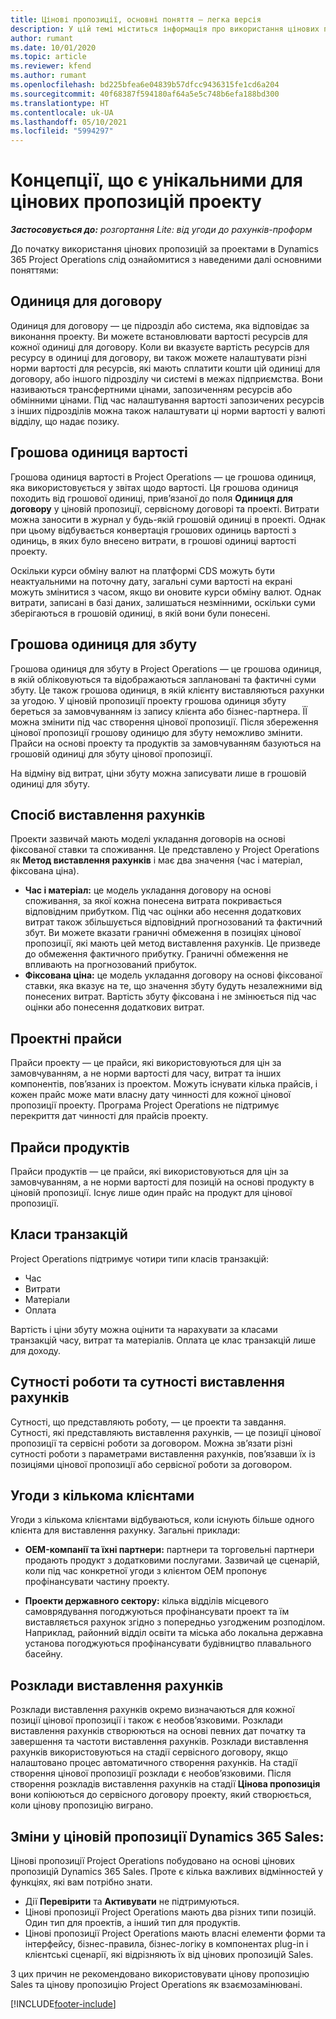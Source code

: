 ```yaml
---
title: Цінові пропозиції, основні поняття — легка версія
description: У цій темі міститься інформація про використання цінових пропозицій проекту в Project Operations.
author: rumant
ms.date: 10/01/2020
ms.topic: article
ms.reviewer: kfend
ms.author: rumant
ms.openlocfilehash: bd225bfea6e04839b57dfcc9436315fe1cd6a204
ms.sourcegitcommit: 40f68387f594180af64a5e5c748b6efa188bd300
ms.translationtype: HT
ms.contentlocale: uk-UA
ms.lasthandoff: 05/10/2021
ms.locfileid: "5994297"
---
```

# <a name="concepts-unique-to-project-quotes"></a>Концепції, що є унікальними для цінових пропозицій проекту

_**Застосовується до:** розгортання Lite: від угоди до рахунків-проформ_


До початку використання цінових пропозицій за проектами в Dynamics 365 Project Operations слід ознайомитися з наведеними далі основними поняттями:

## <a name="contracting-unit"></a>Одиниця для договору

Одиниця для договору — це підрозділ або система, яка відповідає за виконання проекту. Ви можете встановлювати вартості ресурсів для кожної одиниці для договору. Коли ви вказуєте вартість ресурсів для ресурсу в одиниці для договору, ви також можете налаштувати різні норми вартості для ресурсів, які мають сплатити кошти цій одиниці для договору, або іншого підрозділу чи системі в межах підприємства. Вони називаються трансфертними цінами, запозиченням ресурсів або обмінними цінами. Під час налаштування вартості запозичених ресурсів з інших підрозділів можна також налаштувати ці норми вартості у валюті відділу, що надає позику.

## <a name="cost-currency"></a>Грошова одиниця вартості

Грошова одиниця вартості в Project Operations — це грошова одиниця, яка використовується у звітах щодо вартості. Ця грошова одиниця походить від грошової одиниці, прив’язаної до поля **Одиниця для договору** у ціновій пропозиції, сервісному договорі та проекті. Витрати можна заносити в журнал у будь-якій грошовій одиниці в проекті. Однак при цьому відбувається конвертація грошових одиниць вартості з одиниць, в яких було внесено витрати, в грошові одиниці вартості проекту.

Оскільки курси обміну валют на платформі CDS можуть бути неактуальними на поточну дату, загальні суми вартості на екрані можуть змінитися з часом, якщо ви оновите курси обміну валют. Однак витрати, записані в базі даних, залишаться незмінними, оскільки суми зберігаються в грошовій одиниці, в якій вони були понесені.

## <a name="sales-currency"></a>Грошова одиниця для збуту

Грошова одиниця для збуту в Project Operations — це грошова одиниця, в якій обліковуються та відображаються заплановані та фактичні суми збуту. Це також грошова одиниця, в якій клієнту виставляються рахунки за угодою. У ціновій пропозиції проекту грошова одиниця збуту береться за замовчуванням із запису клієнта або бізнес-партнера. ЇЇ можна змінити під час створення цінової пропозиції. Після збереження цінової пропозиції грошову одиницю для збуту неможливо змінити. Прайси на основі проекту та продуктів за замовчуванням базуються на грошовій одиниці для збуту цінової пропозиції.

На відміну від витрат, ціни збуту можна записувати лише в грошовій одиниці для збуту.

## <a name="billing-method"></a>Спосіб виставлення рахунків

Проекти зазвичай мають моделі укладання договорів на основі фіксованої ставки та споживання. Це представлено у Project Operations як **Метод виставлення рахунків** і має два значення (час і матеріал, фіксована ціна).

- **Час і матеріал:** це модель укладання договору на основі споживання, за якої кожна понесена витрата покривається відповідним прибутком. Під час оцінки або несення додаткових витрат також збільшується відповідний прогнозований та фактичний збут. Ви можете вказати граничні обмеження в позиціях цінової пропозиції, які мають цей метод виставлення рахунків. Це призведе до обмеження фактичного прибутку. Граничні обмеження не впливають на прогнозований прибуток.
- **Фіксована ціна:** це модель укладання договору на основі фіксованої ставки, яка вказує на те, що значення збуту будуть незалежними від понесених витрат. Вартість збуту фіксована і не змінюється під час оцінки або понесення додаткових витрат.

## <a name="project-price-lists"></a>Проектні прайси

Прайси проекту — це прайси, які використовуються для цін за замовчуванням, а не норми вартості для часу, витрат та інших компонентів, пов’язаних із проектом. Можуть існувати кілька прайсів, і кожен прайс може мати власну дату чинності для кожної цінової пропозиції проекту. Програма Project Operations не підтримує перекриття дат чинності для прайсів проекту.

## <a name="product-price-lists"></a>Прайси продуктів

Прайси продуктів — це прайси, які використовуються для цін за замовчуванням, а не норми вартості для позицій на основі продукту в ціновій пропозиції. Існує лише один прайс на продукт для цінової пропозиції.

## <a name="transaction-classes"></a>Класи транзакцій

Project Operations підтримує чотири типи класів транзакцій:

- Час
- Витрати
- Матеріали
- Оплата

Вартість і ціни збуту можна оцінити та нарахувати за класами транзакцій часу, витрат та матеріалів. Оплата це клас транзакцій лише для доходу.

## <a name="work-entities-and-billing-entities"></a>Сутності роботи та сутності виставлення рахунків

Сутності, що представляють роботу, — це проекти та завдання. Сутності, які представляють виставлення рахунків, — це позиції цінової пропозиції та сервісні роботи за договором. Можна зв’язати різні сутності роботи з параметрами виставлення рахунків, пов’язавши їх із позиціями цінової пропозиції або сервісної роботи за договором.

## <a name="multi-customer-deals"></a>Угоди з кількома клієнтами

Угоди з кількома клієнтами відбуваються, коли існують більше одного клієнта для виставлення рахунку. Загальні приклади:

- **OEM-компанії та їхні партнери:** партнери та торговельні партнери продають продукт з додатковими послугами. Зазвичай це сценарій, коли під час конкретної угоди з клієнтом OEM пропонує профінансувати частину проекту. 

- **Проекти державного сектору:** кілька відділів місцевого самоврядування погоджуються профінансувати проект та їм виставляється рахунок згідно з попередньо узгодженим розподілом. Наприклад, районний відділ освіти та міська або локальна державна установа погоджуються профінансувати будівництво плавального басейну.

## <a name="invoice-schedules"></a>Розклади виставлення рахунків

Розклади виставлення рахунків окремо визначаються для кожної позиції цінової пропозиції і також є необов’язковими. Розклади виставлення рахунків створюються на основі певних дат початку та завершення та частоти виставлення рахунків. Розклади виставлення рахунків використовуються на стадії сервісного договору, якщо налаштовано процес автоматичного створення рахунків. На стадії створення цінової пропозиції розклади є необов’язковими. Після створення розкладів виставлення рахунків на стадії **Цінова пропозиція** вони копіюються до сервісного договору проекту, який створюється, коли цінову пропозицію виграно.

## <a name="changes-from-dynamics-365-sales-quote"></a>Зміни у ціновій пропозиції Dynamics 365 Sales:

Цінові пропозиції Project Operations побудовано на основі цінових пропозицій Dynamics 365 Sales. Проте є кілька важливих відмінностей у функціях, які вам потрібно знати.

- Дії **Перевірити** та **Активувати** не підтримуються.
- Цінові пропозиції Project Operations мають два різних типи позицій. Один тип для проектів, а інший тип для продуктів.
- Цінові пропозиції Project Operations мають власні елементи форми та інтерфейсу, бізнес-правила, бізнес-логіку в компонентах plug-in і клієнтські сценарії, які відрізняють їх від цінових пропозицій Sales.

З цих причин не рекомендовано використовувати цінову пропозицію Sales та цінову пропозицію Project Operations як взаємозамінювані.


[!INCLUDE[footer-include](../../includes/footer-banner.md)]
